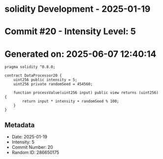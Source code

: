 ﻿# solidity Development - 2025-01-19
# Commit #20 - Intensity Level: 5
# Generated on: 2025-06-07 12:40:14
```solidity
pragma solidity ^0.8.0;

contract DataProcessor20 {
    uint256 public intensity = 5;
    uint256 private randomSeed = 454560;

    function processValue(uint256 input) public view returns (uint256) {
        return input * intensity + randomSeed % 100;
    }
}
```
## Metadata
- Date: 2025-01-19
- Intensity: 5
- Commit Number: 20
- Random ID: 286650175
